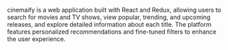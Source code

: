 cinemaify is a web application built with React and Redux, allowing users to search for movies and TV shows, view popular, trending, and upcoming releases, and explore detailed information about each title. The platform features personalized recommendations and fine-tuned filters to enhance the user experience.
